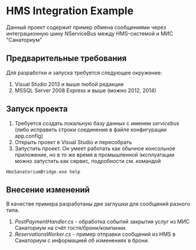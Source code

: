 # HMS Integration Example

Данный проект содержит пример обмена сообщениями через интеграционную шину NServiceBus между HMS-системой и МИС "Санаториум"

## Предварительные требования

Для разработки и запуска требуется следующее окружение:

1. Visual Studio 2013 и выше любой редакции
2. MSSQL Server 2008 Express и выше (можно 2012, 2014)

## Запуск проекта

1. Требуется создать локальную базу данных с именем *servicebus* (либо исправить строки соединения в файле конфигурации app.config)
2. Открыть проект в Visual Studio и пересобрать
3. Запустить проект. Он умеет работать как обычное консольное приложение, но в то же время в промышленной эксплуатации можно запустить как сервис, подробности см. командой
```
HmsSanatoriumBridge.exe help
```

## Внесение изменений

В качестве примера разработаны две заглушки для сообщений разного типа.

1. *PostPaymentHandler.cs* - обработка событий закрытия услуг из МИС Санаториум на счёт гостя/брони/компании.
2. *ReservationsWorker.cs* - пример отправки сообщений из HMS в Санаториум с информацией об изменениях в брони.
